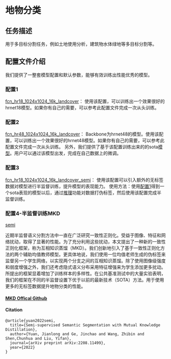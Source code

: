 # 地物分类

## 任务描述
用于多目标分割任务，例如土地使用分析，建筑物水体绿地等多目标分割等。

## 配置文件介绍
我们提供了一整套模型配置和默认参数，能够有效训练出性能优秀的模型。

### 配置1
[fcn_hr18_1024x1024_16k_landcover](fcn_hr18_1024x1024_16k_landcover.py)：
使用该配置，可以训练出一个效果很好的hrnet18模型。如果你有自己的需要，可以参考此配置文件完成一次从头训练。

### 配置2
[fcn_hr48_1024x1024_16k_landcover](fcn_hr48_1024x1024_16k_landcover.py)：
Backbone为hrnet48的模型。使用该配置，可以训练出一个效果很好的hrnet48模型。如果你有自己的需要，可以参考此配置文件完成一次从头训练。
另外，我们提供了基于该配置训练出来的的sota[模型](https://aie-private-data.oss-cn-hangzhou.aliyuncs.com/model_zoo/LandCover/landcover_v1.6.pth?OSSAccessKeyId=LTAI5tBdxS7RicYExCHhVv9d&Expires=1679973126&Signature=N3OtOviGP7v8D%2FEjxYv3hm0nuic%3D)。用户可以通过该模型出发，完成在自己数据上的微调。

### 配置3
[fcn_hr18_1024x1024_16k_landcover_semi](fcn_hr18_1024x1024_16k_landcover_semi.py)：
使用该配置可以引入额外的无标签数据对模型进行半监督训练，提升模型的表现能力。
使用方法：使用[配置1](fcn_hr18_1024x1024_16k_landcover.py)得到一个sota表现的模型以后，通过[推理](/quickstart.ipynb#Test)功能对数据打伪标签，然后使用该配置完成半监督训练。

### 配置4-半监督训练MKD
[semi](semi.py)

近期半监督语义分割方法中一直在广泛研究一致性正则化。受益于图像、特征和网络扰动，取得了显著的性能。为了充分利用这些扰动，本文提出了一种新的一致性正则化框架，称为互相知识蒸馏（MKD）。我们创新地引入了基于一致性正则化方法的两个辅助均值教师模型。更具体地说，我们使用一位均值老师生成的伪标签来监督另一个学生网络，以实现两个分支之间的互相知识蒸馏。除了使用图像级强度和弱度增强之外，我们还考虑隐式语义分布采用特征增强来为学生添加更多扰动。所提出的框架显着增加了训练样本的多样性。在公共基准测试中的大量实验表明，我们的框架在不同的半监督设置下优于以前的最新技术（SOTA）方法。用于使用更多的无标签数据提升地物分类的性能。

#### [MKD Offical Github](https://github.com/jianlong-yuan/semi-mmseg)

#### Citation

```bibtext
@article{yuan2022semi,
  title={Semi-supervised Semantic Segmentation with Mutual Knowledge Distillation},
  author={Yuan, Jianlong and Ge, Jinchao and Wang, Zhibin and Shen,Chunhua and Liu, Yifan},
  journal={arXiv preprint arXiv:2208.11499},
  year={2022}
}
```